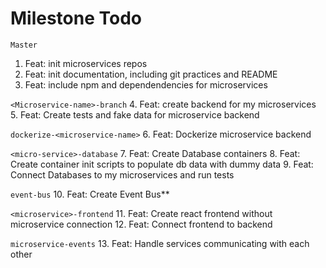 # Milestone Todo

`Master`
1. Feat: init microservices repos
2. Feat: init documentation, including git practices and README
3. Feat: include npm and dependendencies for microservices

`<Microservice-name>-branch`
4. Feat: create backend for my microservices
5. Feat: Create tests and fake data for microservice backend

`dockerize-<microservice-name>`
6. Feat: Dockerize microservice backend

`<micro-service>-database`
7. Feat: Create Database containers
8. Feat: Create container init scripts to populate db data with dummy data
9. Feat: Connect Databases to my microservices and run tests 

`event-bus`
10. Feat: Create Event Bus**

`<microservice>-frontend`
11. Feat: Create react frontend without microservice connection
12. Feat: Connect frontend to backend

`microservice-events`
13. Feat: Handle services communicating with each other